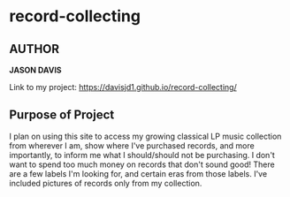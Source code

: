 # record-collecting

## AUTHOR

**JASON DAVIS**

Link to my project: <https://davisjd1.github.io/record-collecting/>

## Purpose of Project

I plan on using this site to access my growing classical LP music collection from wherever I am, show where I've purchased records, and more importantly, to inform me what I should/should not be purchasing. I don't want to spend too much money on records that don't sound good! There are a few labels I'm looking for, and certain eras from those labels. I've included pictures of records only from my collection.